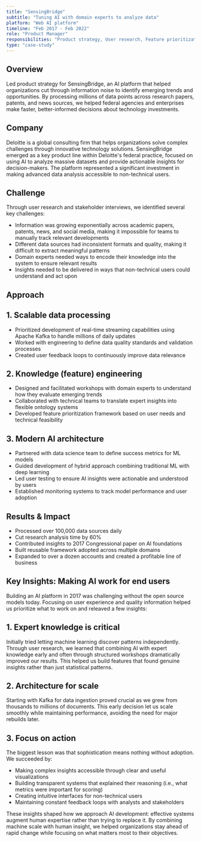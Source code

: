 ```yaml
---
title: "SensingBridge"
subtitle: "Tuning AI with domain experts to analyze data"
platform: "Web AI platform"
timeline: "Feb 2017 - Feb 2022"
role: "Product Manager"
responsibilities: "Product strategy, User research, Feature prioritization, Technical roadmap, Go to market"
type: "case-study"
---
```


## Overview

Led product strategy for SensingBridge, an AI platform that helped organizations cut through information noise to identify emerging trends and opportunities. By processing millions of data points across research papers, patents, and news sources, we helped federal agencies and enterprises make faster, better-informed decisions about technology investments.

## Company

Deloitte is a global consulting firm that helps organizations solve complex challenges through innovative technology solutions. SensingBridge emerged as a key product line within Deloitte's federal practice, focused on using AI to analyze massive datasets and provide actionable insights for decision-makers. The platform represented a significant investment in making advanced data analysis accessible to non-technical users.

## Challenge

Through user research and stakeholder interviews, we identified several key challenges:

- Information was growing exponentially across academic papers, patents, news, and social media, making it impossible for teams to manually track relevant developments
- Different data sources had inconsistent formats and quality, making it difficult to extract meaningful patterns 
- Domain experts needed ways to encode their knowledge into the system to ensure relevant results
- Insights needed to be delivered in ways that non-technical users could understand and act upon


## Approach

## 1. Scalable data processing
- Prioritized development of real-time streaming capabilities using Apache Kafka to handle millions of daily updates
- Worked with engineering to define data quality standards and validation processes
- Created user feedback loops to continuously improve data relevance

## 2. Knowledge (feature) engineering
- Designed and facilitated workshops with domain experts to understand how they evaluate emerging trends
- Collaborated with technical teams to translate expert insights into flexible ontology systems
- Developed feature prioritization framework based on user needs and technical feasibility

## 3. Modern AI architecture
- Partnered with data science team to define success metrics for ML models
- Guided development of hybrid approach combining traditional ML with deep learning
- Led user testing to ensure AI insights were actionable and understood by users
- Established monitoring systems to track model performance and user adoption

## Results & Impact
- Processed over 100,000 data sources daily
- Cut research analysis time by 60%
- Contributed insights to 2017 Congressional paper on AI foundations
- Built reusable framework adopted across multiple domains
- Expanded to over a dozen accounts and created a profitable line of business

## Key Insights: Making AI work for end users

Building an AI platform in 2017 was challenging without the open source models today. Focusing on user experience and quality information helped us prioritize what to work on and releaved a few insights:

## 1. Expert knowledge is critical
Initially tried letting machine learning discover patterns independently. Through user research, we learned that combining AI with expert knowledge early and often through structured workshops dramatically improved our results. This helped us build features that found genuine insights rather than just statistical patterns.

## 2. Architecture for scale
Starting with Kafka for data ingestion proved crucial as we grew from thousands to millions of documents. This early decision let us scale smoothly while maintaining performance, avoiding the need for major rebuilds later.

## 3. Focus on action
The biggest lesson was that sophistication means nothing without adoption. We succeeded by:
- Making complex insights accessible through clear and useful visualizations
- Building transparent systems that explained their reasoning (i.e., what metrics were important for scoring)
- Creating intuitive interfaces for non-technical users
- Maintaining constant feedback loops with analysts and stakeholders

These insights shaped how we approach AI development: effective systems augment human expertise rather than trying to replace it. By combining machine scale with human insight, we helped organizations stay ahead of rapid change while focusing on what matters most to their objectives.
